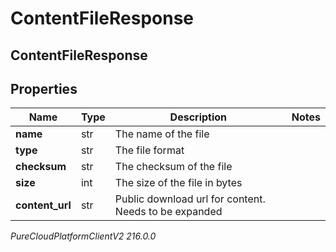 # ContentFileResponse

## ContentFileResponse

## Properties

|Name | Type | Description | Notes|
|------------ | ------------- | ------------- | -------------|
| **name** | str | The name of the file | |
| **type** | str | The file format | |
| **checksum** | str | The checksum of the file | |
| **size** | int | The size of the file in bytes | |
| **content_url** | str | Public download url for content. Needs to be expanded | |



_PureCloudPlatformClientV2 216.0.0_
